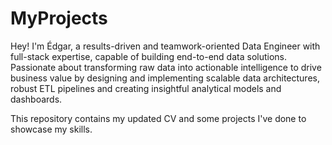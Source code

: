 # MyProjects
Hey! I'm Édgar, a results-driven and teamwork-oriented Data Engineer with full-stack expertise, capable of building end-to-end data solutions. Passionate about transforming raw data into actionable intelligence to drive business value by designing and implementing scalable data architectures, robust ETL pipelines and creating insightful analytical models and dashboards.

This repository contains my updated CV and some projects I've done to showcase my skills.
